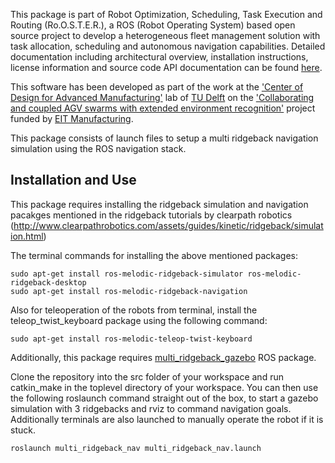 This package is part of Robot Optimization, Scheduling, Task Execution and Routing (Ro.O.S.T.E.R.), a ROS (Robot Operating System) based open source project to develop a heterogeneous fleet management solution
with task allocation, scheduling and autonomous navigation capabilities. Detailed documentation including architectural overview, installation instructions, license information and source code API documentation can be found [here](https://rooster-fleet-management.github.io/rooster_fleet_manager/).
 
This software has been developed as part of the work at
the ['Center of Design for Advanced Manufacturing'](https://www.tudelft.nl/en/ide/research/research-labs/center-of-design-for-advanced-manufacturing/) lab of [TU Delft](https://www.tudelft.nl/en/)
on the ['Collaborating and coupled AGV swarms with extended environment recognition'](https://eitmanufacturing.eu/collaborating-and-coupled-agv-swarms-with-extended-environment-recognition/)  project
funded by [EIT Manufacturing](<https://eitmanufacturing.eu/>).

This package consists of launch files to setup a multi ridgeback navigation simulation using the ROS navigation stack.

## Installation and Use
This package requires installing the ridgeback simulation and navigation pacakges mentioned in the ridgeback tutorials by clearpath robotics (http://www.clearpathrobotics.com/assets/guides/kinetic/ridgeback/simulation.html)

The terminal commands for installing the above mentioned packages: 
```console
sudo apt-get install ros-melodic-ridgeback-simulator ros-melodic-ridgeback-desktop
sudo apt-get install ros-melodic-ridgeback-navigation
```
Also for teleoperation of the robots from terminal, install the teleop_twist_keyboard package using the following command:
```console
sudo apt-get install ros-melodic-teleop-twist-keyboard
```
Additionally, this package requires [multi_ridgeback_gazebo](https://github.com/ROOSTER-fleet-management/multi_ridgeback_gazebo) ROS package.

Clone the repository into the src folder of your workspace and run catkin_make in the toplevel directory of your workspace. You can then use the following roslaunch command straight out of the box, to start a gazebo simulation with 3 ridgebacks and rviz to command navigation goals. Additionally terminals are also launched to manually operate the robot if it is stuck.
```console
roslaunch multi_ridgeback_nav multi_ridgeback_nav.launch
```
